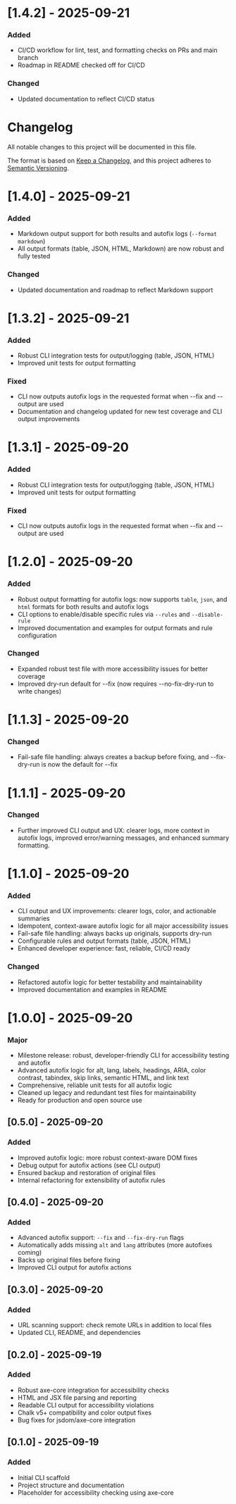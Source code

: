 # [1.4.2] - 2025-09-21

### Added

- CI/CD workflow for lint, test, and formatting checks on PRs and main branch
- Roadmap in README checked off for CI/CD

### Changed

- Updated documentation to reflect CI/CD status

# Changelog

All notable changes to this project will be documented in this file.

The format is based on [Keep a Changelog](https://keepachangelog.com/en/1.0.0/), and this project adheres to [Semantic Versioning](https://semver.org/spec/v2.0.0.html).

# [1.4.0] - 2025-09-21

### Added

- Markdown output support for both results and autofix logs (`--format markdown`)
- All output formats (table, JSON, HTML, Markdown) are now robust and fully tested

### Changed

- Updated documentation and roadmap to reflect Markdown support

# [1.3.2] - 2025-09-21

### Added

- Robust CLI integration tests for output/logging (table, JSON, HTML)
- Improved unit tests for output formatting

### Fixed

- CLI now outputs autofix logs in the requested format when --fix and --output are used
- Documentation and changelog updated for new test coverage and CLI output improvements

# [1.3.1] - 2025-09-20

### Added

- Robust CLI integration tests for output/logging (table, JSON, HTML)
- Improved unit tests for output formatting

### Fixed

- CLI now outputs autofix logs in the requested format when --fix and --output are used

# [1.2.0] - 2025-09-20

### Added

- Robust output formatting for autofix logs: now supports `table`, `json`, and `html` formats for both results and autofix logs
- CLI options to enable/disable specific rules via `--rules` and `--disable-rule`
- Improved documentation and examples for output formats and rule configuration

### Changed

- Expanded robust test file with more accessibility issues for better coverage
- Improved dry-run default for --fix (now requires --no-fix-dry-run to write changes)

# [1.1.3] - 2025-09-20

### Changed

- Fail-safe file handling: always creates a backup before fixing, and --fix-dry-run is now the default for --fix

# [1.1.1] - 2025-09-20

### Changed

- Further improved CLI output and UX: clearer logs, more context in autofix logs, improved error/warning messages, and enhanced summary formatting.

# [1.1.0] - 2025-09-20

### Added

- CLI output and UX improvements: clearer logs, color, and actionable summaries
- Idempotent, context-aware autofix logic for all major accessibility issues
- Fail-safe file handling: always backs up originals, supports dry-run
- Configurable rules and output formats (table, JSON, HTML)
- Enhanced developer experience: fast, reliable, CI/CD ready

### Changed

- Refactored autofix logic for better testability and maintainability
- Improved documentation and examples in README

# [1.0.0] - 2025-09-20

### Major

- Milestone release: robust, developer-friendly CLI for accessibility testing and autofix
- Advanced autofix logic for alt, lang, labels, headings, ARIA, color contrast, tabindex, skip links, semantic HTML, and link text
- Comprehensive, reliable unit tests for all autofix logic
- Cleaned up legacy and redundant test files for maintainability
- Ready for production and open source use

## [0.5.0] - 2025-09-20

### Added

- Improved autofix logic: more robust context-aware DOM fixes
- Debug output for autofix actions (see CLI output)
- Ensured backup and restoration of original files
- Internal refactoring for extensibility of autofix rules

## [0.4.0] - 2025-09-20

### Added

- Advanced autofix support: `--fix` and `--fix-dry-run` flags
- Automatically adds missing `alt` and `lang` attributes (more autofixes coming)
- Backs up original files before fixing
- Improved CLI output for autofix actions

## [0.3.0] - 2025-09-20

### Added

- URL scanning support: check remote URLs in addition to local files
- Updated CLI, README, and dependencies

## [0.2.0] - 2025-09-19

### Added

- Robust axe-core integration for accessibility checks
- HTML and JSX file parsing and reporting
- Readable CLI output for accessibility violations
- Chalk v5+ compatibility and color output fixes
- Bug fixes for jsdom/axe-core integration

## [0.1.0] - 2025-09-19

### Added

- Initial CLI scaffold
- Project structure and documentation
- Placeholder for accessibility checking using axe-core

